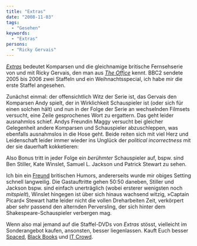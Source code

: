 ```yaml
---
title: "Extras"
date: "2008-11-03"
tags:
  - "Gesehen"
keywords:
  - "Extras"
persons:
  - "Ricky Gervais"
---
```


_[Extras](http://uk.imdb.com/title/tt0445114/)_ bedeutet Komparsen und die gleichnamige britische Fernsehserie von und mit Ricky Gervais, den man aus [_The Office_](http://uk.imdb.com/title/tt0386676/) kennt. BBC2 sendete 2005 bis 2006 zwei Staffeln und ein Weihnachtsspecial, ich habe mir die erste Staffel angesehen.

Zunächst einmal: der offensichtlich Witz der Serie ist, das Gervais den Komparsen Andy spielt, der in Wirklichkeit Schauspieler ist (oder sich für einen solchen hält) und nun in der Folge der Serie an wechselnden Filmsets versucht, eine Zeile gesprochenes Wort zu ergattern. Das geht leider ausnahmlos schief. Andys Freundin Maggy versucht bei gleicher Gelegenheit andere Komparsen und Schauspieler abzuschleppen, was ebenfalls ausnahmslos in die Hose geht. Beide reiten sich mit viel Herz und Leidenschaft leider immer wieder ins Unglück der _political incorrectness_ mit der sie dauerhaft kokketieren:

Also Bonus tritt in jeder Folge ein _berühmter_ Schauspieler auf, bspw. sind Ben Stiller, Kate Winslet, Samuel L. Jackson und Patrick Stewart zu sehen.

Ich bin ein [Freund](/codecandies/2007/08/28/britain-britain-britain/) britischen Humors, andererseits wurde mir obiges Setting schnell langweilig. Die Gastauftritte gehen 50:50 daneben, Stiller und Jackson bspw. sind einfach unerträglich (wobei ersterer wenigsten noch _mitspielt_), Winslet hingegen ist über sich hinaus wachsend witzig, »Captain Picard« Stewart hatte leider nicht die vollen Dreharbeiten Zeit, verkörpert aber sehr passend den alternden Perversling, der sich hinter dem Shakespeare-Schauspieler verbergen mag.

Wenn also mal jemand auf die Staffel-DVDs von _Extras_ stösst, vielleicht im Sonderangebot kaufen, ansonsten, besser liegenlassen. Kauft Euch besser [Spaced](http://uk.imdb.com/title/tt0187664/), [Black Books](http://uk.imdb.com/title/tt0262150/) und [IT Crowd](http://uk.imdb.com/title/tt0487831/).
